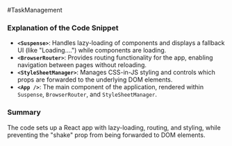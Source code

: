 #TaskManagement


### Explanation of the Code Snippet

- **`<Suspense>`**: Handles lazy-loading of components and displays a fallback UI (like "Loading....") while components are loading.
- **`<BrowserRouter>`**: Provides routing functionality for the app, enabling navigation between pages without reloading.
- **`<StyleSheetManager>`**: Manages CSS-in-JS styling and controls which props are forwarded to the underlying DOM elements.
- **`<App />`**: The main component of the application, rendered within `Suspense`, `BrowserRouter`, and `StyleSheetManager`.

### Summary
The code sets up a React app with lazy-loading, routing, and styling, while preventing the "shake" prop from being forwarded to DOM elements.

